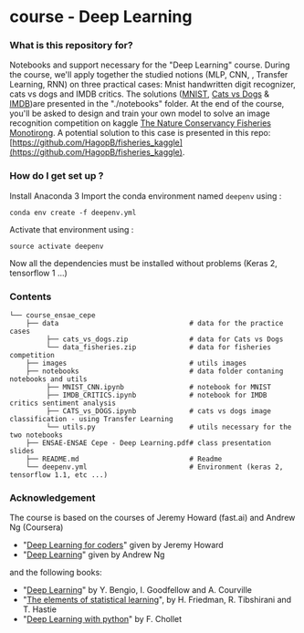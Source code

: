 # course - Deep Learning
### What is this repository for? 
Notebooks and support necessary for the "Deep Learning" course. During the course, we'll apply together the studied notions (MLP, CNN, , Transfer Learning, RNN) on three practical cases: Mnist handwritten digit recognizer, cats vs dogs and IMDB critics. The solutions ([MNIST](https://github.com/HagopB/course_ensae_cepe/blob/master/notebooks/MNIST_CNN.ipynb), [Cats vs Dogs](https://github.com/HagopB/course_ensae_cepe/blob/master/notebooks/CATS_vs_DOGS.ipynb) & [IMDB](https://github.com/HagopB/course_ensae_cepe/blob/master/notebooks/IMDB_CRITICS.ipynb))are presented in the "./notebooks" folder. At the end of the course, you'll be asked to design and train your own model to solve an image recognition competition on kaggle [The Nature Conservancy Fisheries Monotirong](https://www.kaggle.com/c/the-nature-conservancy-fisheries-monitoring). A potential solution to this case is presented in this repo: [https://github.com/HagopB/fisheries_kaggle](https://github.com/HagopB/fisheries_kaggle).

### How do I get set up ?  
Install Anaconda 3
Import the conda environment named `deepenv` using : 
```
conda env create -f deepenv.yml
```

Activate that environment using :
```
source activate deepenv
```
Now all the dependencies must be installed without problems (Keras 2, tensorflow 1 ...)

### Contents
```
└── course_ensae_cepe
    ├── data                                # data for the practice cases
         ├── cats_vs_dogs.zip               # data for Cats vs Dogs
         └── data_fisheries.zip             # data for fisheries competition
    ├── images                              # utils images
    ├── notebooks                           # data folder contaning notebooks and utils
         ├── MNIST_CNN.ipynb                # notebook for MNIST
         ├── IMDB_CRITICS.ipynb             # notebook for IMDB critics sentiment analysis
         ├── CATS_vs_DOGS.ipynb             # cats vs dogs image classification - using Transfer Learning
         └── utils.py                       # utils necessary for the two notebooks
    ├── ENSAE-ENSAE Cepe - Deep Learning.pdf# class presentation slides 
    ├── README.md                           # Readme
    └── deepenv.yml                         # Environment (keras 2, tensorflow 1.1, etc ...)
```
### Acknowledgement
The course is based on the courses of Jeremy Howard (fast.ai) and Andrew Ng (Coursera)
* "[Deep Learning for coders](http://course.fast.ai/)" given by Jeremy Howard
* "[Deep Learning](https://fr.coursera.org/specializations/deep-learning)" given by Andrew Ng 

and the following books:
* "[Deep Learning](http://www.deeplearningbook.org/)" by Y. Bengio, I. Goodfellow and A. Courville
* "[The elements of statistical learning](https://web.stanford.edu/~hastie/Papers/ESLII.pdf)", by H. Friedman, R. Tibshirani and T. Hastie
* "[Deep Learning with python](https://www.manning.com/books/deep-learning-with-python)" by  F. Chollet
